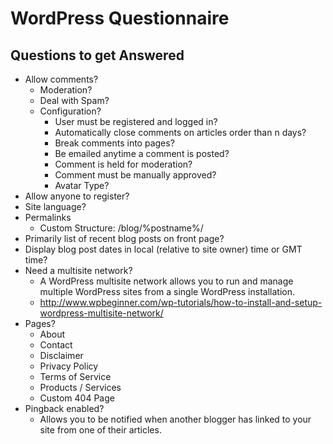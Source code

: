 # WordPress Questionnaire


## Questions to get Answered

* Allow comments?
  + Moderation?
  + Deal with Spam?
  + Configuration?
    - User must be registered and logged in?
    - Automatically close comments on articles order than n days?
    - Break comments into pages?
    - Be emailed anytime a comment is posted?
    - Comment is held for moderation?
    - Comment must be manually approved?
    - Avatar Type?
* Allow anyone to register?
* Site language?
* Permalinks
  + Custom Structure: /blog/%postname%/
* Primarily list of recent blog posts on front page?
* Display blog post dates in local (relative to site owner) time or GMT time?
* Need a multisite network?
  + A WordPress multisite network allows you to run and manage multiple WordPress
    sites from a single WordPress installation.
  + http://www.wpbeginner.com/wp-tutorials/how-to-install-and-setup-wordpress-multisite-network/
* Pages?
  + About
  + Contact
  + Disclaimer
  + Privacy Policy
  + Terms of Service
  + Products / Services
  + Custom 404 Page
* Pingback enabled?
  + Allows you to be notified when another blogger has linked to your site from one
    of their articles.
